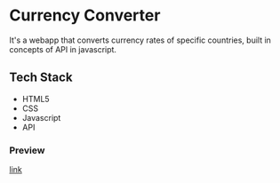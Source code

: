 # Currency Converter
It's a webapp that converts currency rates of specific countries, built in concepts of API in javascript.

## Tech Stack
- HTML5
- CSS
- Javascript
- API

### Preview 
[link](https://pavan-kalamkar.github.io/Currency-Converter-Js)
